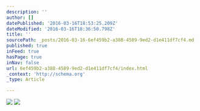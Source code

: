 ```yaml
---
description: ''
author: []
datePublished: '2016-03-16T18:53:25.209Z'
dateModified: '2016-03-16T18:36:50.798Z'
title: ''
sourcePath: _posts/2016-03-16-6ef459b2-a388-4589-9ed2-d1e411df7cf4.md
published: true
inFeed: true
hasPage: true
inNav: false
url: 6ef459b2-a388-4589-9ed2-d1e411df7cf4/index.html
_context: 'http://schema.org'
_type: Article

---
```

![](https://the-grid-user-content.s3-us-west-2.amazonaws.com/da5157ec-28e1-4812-847e-12d325ea320d.png)
![](https://the-grid-user-content.s3-us-west-2.amazonaws.com/d311f106-9284-4f04-9c88-b08bc2216bd7.png)